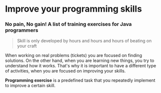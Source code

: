 # Improve your programming skills
### No pain, No gain! A list of training exercises for Java programmers

> Skill is only developed by hours and hours and hours of beating on your craft

When working on real problems (tickets) you are focused on finding solutions. On the other hand, when you are learning new 
 things, you try to understand how it works. That's why it is important to have a different type of activities, when you 
  are focused on improving your skills.

**Programming exercise** is a predefined task that you repeatedly implement to improve a certain skill. 